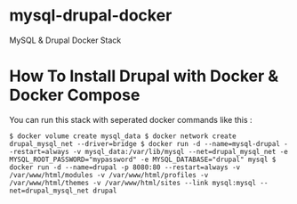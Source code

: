# mysql-drupal-docker
MySQL &amp; Drupal Docker Stack


# How To Install Drupal with Docker & Docker Compose

You can run this stack with seperated docker commands like this :

`$ docker volume create mysql_data
$ docker network create drupal_mysql_net --driver=bridge
$ docker run -d --name=mysql-drupal --restart=always -v mysql_data:/var/lib/mysql --net=drupal_mysql_net -e MYSQL_ROOT_PASSWORD="mypassword" -e MYSQL_DATABASE="drupal" mysql
$ docker run -d --name=drupal -p 8080:80 --restart=always -v /var/www/html/modules -v /var/www/html/profiles -v /var/www/html/themes -v /var/www/html/sites --link mysql:mysql --net=drupal_mysql_net drupal`

